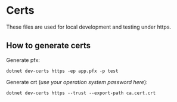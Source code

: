 # Certs

These files are used for local development and testing under https.

## How to generate certs

Generate pfx:

```shell
dotnet dev-certs https -ep app.pfx -p test
```

Generate crt (*use your operation system password here*):

```shell
dotnet dev-certs https --trust --export-path ca.cert.crt
```
